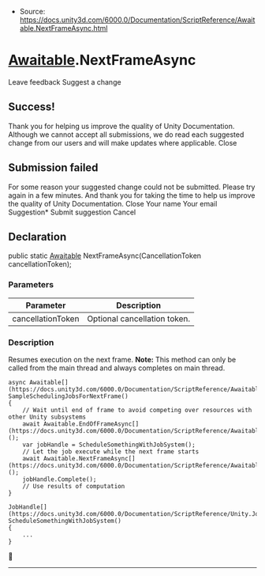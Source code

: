 * Source: https://docs.unity3d.com/6000.0/Documentation/ScriptReference/Awaitable.NextFrameAsync.html

#  [Awaitable](https://docs.unity3d.com/6000.0/Documentation/ScriptReference/Awaitable.html).NextFrameAsync
Leave feedback
Suggest a change
## Success!
Thank you for helping us improve the quality of Unity Documentation. Although we cannot accept all submissions, we do read each suggested change from our users and will make updates where applicable.
Close
## Submission failed
For some reason your suggested change could not be submitted. Please <a>try again</a> in a few minutes. And thank you for taking the time to help us improve the quality of Unity Documentation.
Close
Your name Your email Suggestion* Submit suggestion
Cancel
## Declaration
public static [Awaitable](https://docs.unity3d.com/6000.0/Documentation/ScriptReference/Awaitable.html) NextFrameAsync(CancellationToken cancellationToken); 
### Parameters
Parameter | Description  
---|---  
cancellationToken | Optional cancellation token.  
### Description
Resumes execution on the next frame.
**Note:** This method can only be called from the main thread and always completes on main thread.
```
async Awaitable[](https://docs.unity3d.com/6000.0/Documentation/ScriptReference/Awaitable.html) SampleSchedulingJobsForNextFrame()
{
    // Wait until end of frame to avoid competing over resources with other Unity subsystems
    await Awaitable.EndOfFrameAsync[](https://docs.unity3d.com/6000.0/Documentation/ScriptReference/Awaitable.EndOfFrameAsync.html)();
    var jobHandle = ScheduleSomethingWithJobSystem();
    // Let the job execute while the next frame starts
    await Awaitable.NextFrameAsync[](https://docs.unity3d.com/6000.0/Documentation/ScriptReference/Awaitable.NextFrameAsync.html)();
    jobHandle.Complete();
    // Use results of computation
}  
  
JobHandle[](https://docs.unity3d.com/6000.0/Documentation/ScriptReference/Unity.Jobs.JobHandle.html) ScheduleSomethingWithJobSystem()
{
    ...
}

```

* * *
